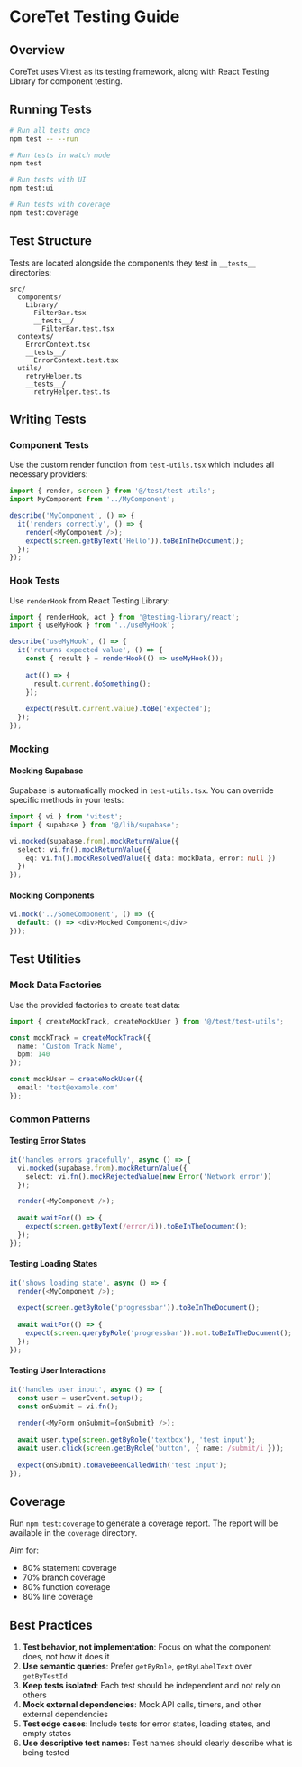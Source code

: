 # CoreTet Testing Guide

## Overview

CoreTet uses Vitest as its testing framework, along with React Testing Library for component testing.

## Running Tests

```bash
# Run all tests once
npm test -- --run

# Run tests in watch mode
npm test

# Run tests with UI
npm test:ui

# Run tests with coverage
npm test:coverage
```

## Test Structure

Tests are located alongside the components they test in `__tests__` directories:

```
src/
  components/
    Library/
      FilterBar.tsx
      __tests__/
        FilterBar.test.tsx
  contexts/
    ErrorContext.tsx
    __tests__/
      ErrorContext.test.tsx
  utils/
    retryHelper.ts
    __tests__/
      retryHelper.test.ts
```

## Writing Tests

### Component Tests

Use the custom render function from `test-utils.tsx` which includes all necessary providers:

```typescript
import { render, screen } from '@/test/test-utils';
import MyComponent from '../MyComponent';

describe('MyComponent', () => {
  it('renders correctly', () => {
    render(<MyComponent />);
    expect(screen.getByText('Hello')).toBeInTheDocument();
  });
});
```

### Hook Tests

Use `renderHook` from React Testing Library:

```typescript
import { renderHook, act } from '@testing-library/react';
import { useMyHook } from '../useMyHook';

describe('useMyHook', () => {
  it('returns expected value', () => {
    const { result } = renderHook(() => useMyHook());
    
    act(() => {
      result.current.doSomething();
    });
    
    expect(result.current.value).toBe('expected');
  });
});
```

### Mocking

#### Mocking Supabase

Supabase is automatically mocked in `test-utils.tsx`. You can override specific methods in your tests:

```typescript
import { vi } from 'vitest';
import { supabase } from '@/lib/supabase';

vi.mocked(supabase.from).mockReturnValue({
  select: vi.fn().mockReturnValue({
    eq: vi.fn().mockResolvedValue({ data: mockData, error: null })
  })
});
```

#### Mocking Components

```typescript
vi.mock('../SomeComponent', () => ({
  default: () => <div>Mocked Component</div>
}));
```

## Test Utilities

### Mock Data Factories

Use the provided factories to create test data:

```typescript
import { createMockTrack, createMockUser } from '@/test/test-utils';

const mockTrack = createMockTrack({
  name: 'Custom Track Name',
  bpm: 140
});

const mockUser = createMockUser({
  email: 'test@example.com'
});
```

### Common Patterns

#### Testing Error States

```typescript
it('handles errors gracefully', async () => {
  vi.mocked(supabase.from).mockReturnValue({
    select: vi.fn().mockRejectedValue(new Error('Network error'))
  });

  render(<MyComponent />);
  
  await waitFor(() => {
    expect(screen.getByText(/error/i)).toBeInTheDocument();
  });
});
```

#### Testing Loading States

```typescript
it('shows loading state', async () => {
  render(<MyComponent />);
  
  expect(screen.getByRole('progressbar')).toBeInTheDocument();
  
  await waitFor(() => {
    expect(screen.queryByRole('progressbar')).not.toBeInTheDocument();
  });
});
```

#### Testing User Interactions

```typescript
it('handles user input', async () => {
  const user = userEvent.setup();
  const onSubmit = vi.fn();
  
  render(<MyForm onSubmit={onSubmit} />);
  
  await user.type(screen.getByRole('textbox'), 'test input');
  await user.click(screen.getByRole('button', { name: /submit/i }));
  
  expect(onSubmit).toHaveBeenCalledWith('test input');
});
```

## Coverage

Run `npm test:coverage` to generate a coverage report. The report will be available in the `coverage` directory.

Aim for:
- 80% statement coverage
- 70% branch coverage
- 80% function coverage
- 80% line coverage

## Best Practices

1. **Test behavior, not implementation**: Focus on what the component does, not how it does it
2. **Use semantic queries**: Prefer `getByRole`, `getByLabelText` over `getByTestId`
3. **Keep tests isolated**: Each test should be independent and not rely on others
4. **Mock external dependencies**: Mock API calls, timers, and other external dependencies
5. **Test edge cases**: Include tests for error states, loading states, and empty states
6. **Use descriptive test names**: Test names should clearly describe what is being tested